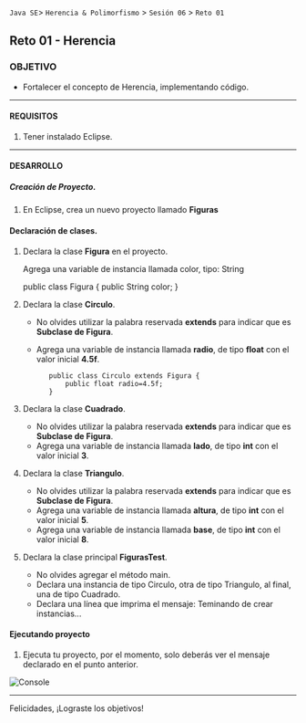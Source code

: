  
`Java SE`> `Herencia & Polimorfismo` > `Sesión 06` > `Reto 01`

## Reto 01 - Herencia

### OBJETIVO

- Fortalecer el concepto de Herencia, implementando código.

<hr>

#### REQUISITOS

1. Tener instalado Eclipse.

<hr>

#### DESARROLLO

##### Creación de Proyecto.

1. En Eclipse, crea un nuevo proyecto llamado <b>Figuras</b>
   
#### Declaración de clases.

1. Declara la clase <b>Figura</b> en el proyecto.

   Agrega una variable de instancia llamada color, tipo: String
   
   	public class Figura {
		public String color;
		}
		
2. Declara la clase <b>Circulo</b>. 
   - No olvides utilizar la palabra reservada <b>extends</b> para indicar que es <b>Subclase de Figura</b>.
   - Agrega una variable de instancia llamada <b>radio</b>, de tipo <b>float</b> con el valor inicial <b>4.5f</b>.
  
			public class Circulo extends Figura {
				public float radio=4.5f;
			}
			
3. Declara la clase <b>Cuadrado</b>. 
   - No olvides utilizar la palabra reservada <b>extends</b> para indicar que es <b>Subclase de Figura</b>.
   - Agrega una variable de instancia llamada <b>lado</b>, de tipo <b>int</b> con el valor inicial <b>3</b>.
   
4. Declara la clase <b>Triangulo</b>. 
   - No olvides utilizar la palabra reservada <b>extends</b> para indicar que es <b>Subclase de Figura</b>.
   - Agrega una variable de instancia llamada <b>altura</b>, de tipo <b>int</b> con el valor inicial <b>5</b>.
   - Agrega una variable de instancia llamada <b>base</b>, de tipo <b>int</b> con el valor inicial <b>8</b>.
   
5. Declara la clase principal <b>FigurasTest</b>.
   - No olvides agregar el método main.
   - Declara una instancia de tipo Circulo, otra de tipo Triangulo, al final, una de tipo Cuadrado.
   - Declara una línea que imprima el mensaje: Teminando de crear instancias...
   
#### Ejecutando proyecto

1. Ejecuta tu proyecto, por el momento, solo deberás ver el mensaje declarado en el punto anterior.

![Console](https://user-images.githubusercontent.com/56565204/67644097-e6812a00-f8e3-11e9-8a57-64d333ad7c81.png)

<hr>

Felicidades, ¡Lograste los objetivos!

